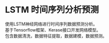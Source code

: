 ﻿# LSTM 时间序列分析预测  
使用LSTM神经网络进行时间序列数据预测分析。  
基于Tensorflow框架、Kerase接口开发网络模型。  
包含数据清洗，数据特征提取，数据建模，数据预测。  

  
